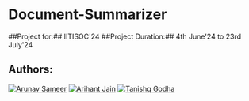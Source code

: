 # Document-Summarizer
##Project for:## IITISOC'24
##Project Duration:## 4th June'24 to 23rd July'24
## Authors:
[![Arunav Sameer](https://github.com/arunavsameer.png?size=50)](https://github.com/arunavsameer) 
[![Arihant Jain](https://github.com/Arihant779.png?size=50)](https://github.com/Arihant779) 
[![Tanishq Godha](https://github.com/Tanishq-Godha.png?size=50)](https://github.com/Tanishq-Godha)

